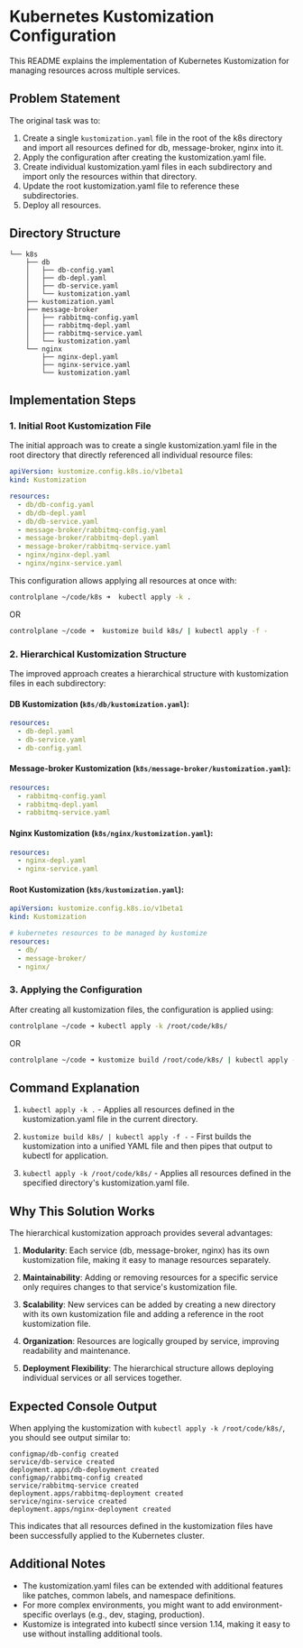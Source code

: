 # Kubernetes Kustomization Configuration

This README explains the implementation of Kubernetes Kustomization for managing resources across multiple services.

## Problem Statement

The original task was to:

1. Create a single `kustomization.yaml` file in the root of the k8s directory and import all resources defined for db, message-broker, nginx into it.
2. Apply the configuration after creating the kustomization.yaml file.
3. Create individual kustomization.yaml files in each subdirectory and import only the resources within that directory.
4. Update the root kustomization.yaml file to reference these subdirectories.
5. Deploy all resources.

## Directory Structure

```
└── k8s
    ├── db
    │   ├── db-config.yaml
    │   ├── db-depl.yaml
    │   ├── db-service.yaml
    │   └── kustomization.yaml
    ├── kustomization.yaml
    ├── message-broker
    │   ├── rabbitmq-config.yaml
    │   ├── rabbitmq-depl.yaml
    │   ├── rabbitmq-service.yaml
    │   └── kustomization.yaml
    └── nginx
        ├── nginx-depl.yaml
        ├── nginx-service.yaml
        └── kustomization.yaml
```

## Implementation Steps

### 1. Initial Root Kustomization File

The initial approach was to create a single kustomization.yaml file in the root directory that directly referenced all individual resource files:

```yaml
apiVersion: kustomize.config.k8s.io/v1beta1
kind: Kustomization

resources:
  - db/db-config.yaml
  - db/db-depl.yaml
  - db/db-service.yaml
  - message-broker/rabbitmq-config.yaml
  - message-broker/rabbitmq-depl.yaml
  - message-broker/rabbitmq-service.yaml
  - nginx/nginx-depl.yaml
  - nginx/nginx-service.yaml
```

This configuration allows applying all resources at once with:

```bash
controlplane ~/code/k8s ➜  kubectl apply -k .
```

OR

```bash
controlplane ~/code ➜  kustomize build k8s/ | kubectl apply -f -
```

### 2. Hierarchical Kustomization Structure

The improved approach creates a hierarchical structure with kustomization files in each subdirectory:

#### DB Kustomization (`k8s/db/kustomization.yaml`):

```yaml
resources:
  - db-depl.yaml
  - db-service.yaml
  - db-config.yaml
```

#### Message-broker Kustomization (`k8s/message-broker/kustomization.yaml`):

```yaml
resources:
  - rabbitmq-config.yaml
  - rabbitmq-depl.yaml
  - rabbitmq-service.yaml
```

#### Nginx Kustomization (`k8s/nginx/kustomization.yaml`):

```yaml
resources:
  - nginx-depl.yaml
  - nginx-service.yaml
```

#### Root Kustomization (`k8s/kustomization.yaml`):

```yaml
apiVersion: kustomize.config.k8s.io/v1beta1
kind: Kustomization

# kubernetes resources to be managed by kustomize
resources:
  - db/
  - message-broker/
  - nginx/
```

### 3. Applying the Configuration

After creating all kustomization files, the configuration is applied using:

```bash
controlplane ~/code ➜ kubectl apply -k /root/code/k8s/
```

OR

```bash
controlplane ~/code ➜ kustomize build /root/code/k8s/ | kubectl apply -f -
```

## Command Explanation

1. `kubectl apply -k .` - Applies all resources defined in the kustomization.yaml file in the current directory.

2. `kustomize build k8s/ | kubectl apply -f -` - First builds the kustomization into a unified YAML file and then pipes that output to kubectl for application.

3. `kubectl apply -k /root/code/k8s/` - Applies all resources defined in the specified directory's kustomization.yaml file.

## Why This Solution Works

The hierarchical kustomization approach provides several advantages:

1. **Modularity**: Each service (db, message-broker, nginx) has its own kustomization file, making it easy to manage resources separately.

2. **Maintainability**: Adding or removing resources for a specific service only requires changes to that service's kustomization file.

3. **Scalability**: New services can be added by creating a new directory with its own kustomization file and adding a reference in the root kustomization file.

4. **Organization**: Resources are logically grouped by service, improving readability and maintenance.

5. **Deployment Flexibility**: The hierarchical structure allows deploying individual services or all services together.

## Expected Console Output

When applying the kustomization with `kubectl apply -k /root/code/k8s/`, you should see output similar to:

```
configmap/db-config created
service/db-service created
deployment.apps/db-deployment created
configmap/rabbitmq-config created
service/rabbitmq-service created
deployment.apps/rabbitmq-deployment created
service/nginx-service created
deployment.apps/nginx-deployment created
```

This indicates that all resources defined in the kustomization files have been successfully applied to the Kubernetes cluster.

## Additional Notes

- The kustomization.yaml files can be extended with additional features like patches, common labels, and namespace definitions.
- For more complex environments, you might want to add environment-specific overlays (e.g., dev, staging, production).
- Kustomize is integrated into kubectl since version 1.14, making it easy to use without installing additional tools.
